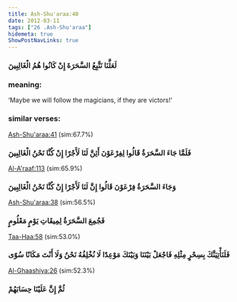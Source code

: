 ```yaml
---
title: Ash-Shu'araa:40
date: 2012-03-11
tags: ["26 .Ash-Shu'araa"]
hidemeta: true 
ShowPostNavLinks: true 
---
```

### لَعَلَّنَا نَتَّبِعُ السَّحَرَةَ إِنْ كَانُوا هُمُ الْغَالِبِينَ
### meaning: 
‘Maybe we will follow the magicians, if they are victors!’
### similar verses: 

[Ash-Shu'araa:41](/26/41) (sim:67.7%)

### فَلَمَّا جَاءَ السَّحَرَةُ قَالُوا لِفِرْعَوْنَ أَئِنَّ لَنَا لَأَجْرًا إِنْ كُنَّا نَحْنُ الْغَالِبِينَ

[Al-A'raaf:113](/7/113) (sim:65.9%)

### وَجَاءَ السَّحَرَةُ فِرْعَوْنَ قَالُوا إِنَّ لَنَا لَأَجْرًا إِنْ كُنَّا نَحْنُ الْغَالِبِينَ

[Ash-Shu'araa:38](/26/38) (sim:56.5%)

### فَجُمِعَ السَّحَرَةُ لِمِيقَاتِ يَوْمٍ مَعْلُومٍ

[Taa-Haa:58](/20/58) (sim:53.0%)

### فَلَنَأْتِيَنَّكَ بِسِحْرٍ مِثْلِهِ فَاجْعَلْ بَيْنَنَا وَبَيْنَكَ مَوْعِدًا لَا نُخْلِفُهُ نَحْنُ وَلَا أَنْتَ مَكَانًا سُوًى

[Al-Ghaashiya:26](/88/26) (sim:52.3%)

### ثُمَّ إِنَّ عَلَيْنَا حِسَابَهُمْ

